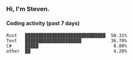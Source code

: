 ### Hi, I'm Steven.

#### Coding activity (past 7 days)
```
Rust   ▓▓▓▓▓▓▓▓▓▓▓▓▓▓▓▓▓▓▓▓▓▓▓▓▓▓▓▓▓▓  50.31%
Text   ▓▓▓▓▓▓▓▓▓▓▓▓▓▓▓▓▓▓▓▓▓           36.70%
C#     ▓▓▓▓▓                            8.80%
other  ▓▓                               4.20%
```
